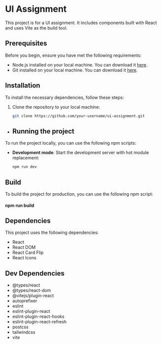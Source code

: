 # UI Assignment

This project is for a UI assignment. It includes components built with React and uses Vite as the build tool.

## Prerequisites

Before you begin, ensure you have met the following requirements:

- Node.js installed on your local machine. You can download it [here](https://nodejs.org/).
- Git installed on your local machine. You can download it [here](https://git-scm.com/).

## Installation

To install the necessary dependencies, follow these steps:

1. Clone the repository to your local machine:

   ```bash
   git clone https://github.com/your-username/ui-assignment.git

 -  ## Running the project

To run the project locally, you can use the following npm scripts:

- **Development mode**: Start the development server with hot module replacement:

  ```bash
  npm run dev

## Build

To build the project for production, you can use the following npm script:

#### npm run build


## Dependencies

This project uses the following dependencies:

- React
- React DOM
- React Card Flip
- React Icons


## Dev Dependencies

- @types/react
- @types/react-dom
- @vitejs/plugin-react
- autoprefixer
- eslint
- eslint-plugin-react
- eslint-plugin-react-hooks
- eslint-plugin-react-refresh
- postcss
- tailwindcss
- vite
